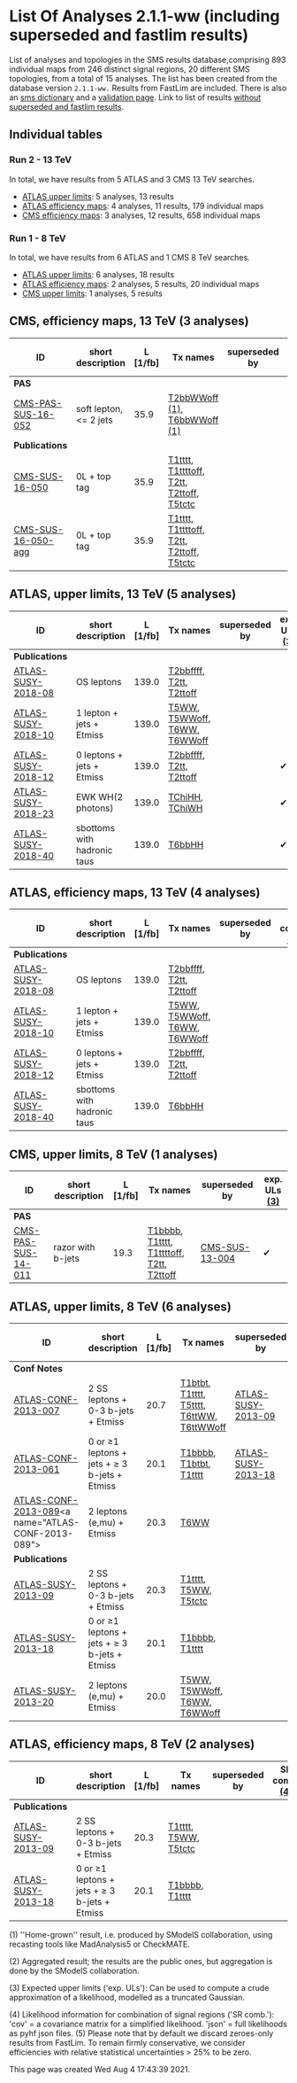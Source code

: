 # List Of Analyses 2.1.1-ww (including superseded and fastlim results)
List of analyses and topologies in the SMS results database,comprising 893 individual maps from 246 distinct signal regions, 20 different SMS topologies, from a total of 15 analyses.
The list has been created from the database version `2.1.1-ww.`
Results from FastLim are included. There is also an  [sms dictionary](SmsDictionary211-ww) and a [validation page](Validation211-ww).
Link to list of results [without superseded and fastlim results](ListOfAnalyses211-ww).

## Individual tables

### Run 2 - 13 TeV
In total, we have results from 5 ATLAS and 3 CMS 13 TeV searches.
 * [ATLAS upper limits](#ATLASupperlimits13): 5  analyses, 13 results
 * [ATLAS efficiency maps](#ATLASefficiencymaps13): 4  analyses, 11 results, 179 individual maps
 * [CMS efficiency maps](#CMSefficiencymaps13): 3  analyses, 12 results, 658 individual maps

### Run 1 - 8 TeV
In total, we have results from 6 ATLAS and 1 CMS 8 TeV searches.
 * [ATLAS upper limits](#ATLASupperlimits8): 6  analyses, 18 results
 * [ATLAS efficiency maps](#ATLASefficiencymaps8): 2  analyses, 5 results, 20 individual maps
 * [CMS upper limits](#CMSupperlimits8): 1  analyses, 5 results

<a name="CMSefficiencymaps13"></a>
## CMS, efficiency maps, 13 TeV (3 analyses)

| **ID** | **short description** | **L [1/fb]** | **Tx names** | **superseded by** | **SR comb. [(4)](#A4)** |
|--------|-----------------------|--------------|--------------|-------------------|-------------------------|
| **PAS** | | | | | |
| [CMS-PAS-SUS-16-052](http://cms-results.web.cern.ch/cms-results/public-results/preliminary-results/SUS-16-052/index.html)<a name="CMS-PAS-SUS-16-052"></a> | soft lepton, <= 2 jets | 35.9 | [T2bbWWoff](SmsDictionary211-ww+superseded#T2bbWWoff) [(1)](#A1), [T6bbWWoff](SmsDictionary211-ww+superseded#T6bbWWoff) [(1)](#A1) | | cov. |
| **Publications** | | | | | |
| [CMS-SUS-16-050](http://cms-results.web.cern.ch/cms-results/public-results/publications/SUS-16-050/index.html)<a name="CMS-SUS-16-050"></a> | 0L + top tag | 35.9 | [T1tttt](SmsDictionary211-ww+superseded#T1tttt), [T1ttttoff](SmsDictionary211-ww+superseded#T1ttttoff), [T2tt](SmsDictionary211-ww+superseded#T2tt), [T2ttoff](SmsDictionary211-ww+superseded#T2ttoff), [T5tctc](SmsDictionary211-ww+superseded#T5tctc) | | cov. |
| [CMS-SUS-16-050-agg](http://cms-results.web.cern.ch/cms-results/public-results/publications/SUS-16-050/index.html)<a name="CMS-SUS-16-050-agg"></a> | 0L + top tag | 35.9 | [T1tttt](SmsDictionary211-ww+superseded#T1tttt), [T1ttttoff](SmsDictionary211-ww+superseded#T1ttttoff), [T2tt](SmsDictionary211-ww+superseded#T2tt), [T2ttoff](SmsDictionary211-ww+superseded#T2ttoff), [T5tctc](SmsDictionary211-ww+superseded#T5tctc) | | cov. |

<a name="ATLASupperlimits13"></a>
## ATLAS, upper limits, 13 TeV (5 analyses)

| **ID** | **short description** | **L [1/fb]** | **Tx names** | **superseded by** | **exp. ULs [(3)](#A3)** |
|--------|-----------------------|--------------|--------------|-------------------|-------------------------|
| **Publications** | | | | | |
| [ATLAS-SUSY-2018-08](https://atlas.web.cern.ch/Atlas/GROUPS/PHYSICS/PAPERS/SUSY-2018-08/)<a name="ATLAS-SUSY-2018-08"></a> | OS leptons | 139.0 | [T2bbffff](SmsDictionary211-ww+superseded#T2bbffff), [T2tt](SmsDictionary211-ww+superseded#T2tt), [T2ttoff](SmsDictionary211-ww+superseded#T2ttoff) | |  |
| [ATLAS-SUSY-2018-10](https://atlas.web.cern.ch/Atlas/GROUPS/PHYSICS/PAPERS/SUSY-2018-10/)<a name="ATLAS-SUSY-2018-10"></a> | 1 lepton + jets + Etmiss | 139.0 | [T5WW](SmsDictionary211-ww+superseded#T5WW), [T5WWoff](SmsDictionary211-ww+superseded#T5WWoff), [T6WW](SmsDictionary211-ww+superseded#T6WW), [T6WWoff](SmsDictionary211-ww+superseded#T6WWoff) | |  |
| [ATLAS-SUSY-2018-12](https://atlas.web.cern.ch/Atlas/GROUPS/PHYSICS/PAPERS/SUSY-2018-12/)<a name="ATLAS-SUSY-2018-12"></a> | 0 leptons + jets + Etmiss | 139.0 | [T2bbffff](SmsDictionary211-ww+superseded#T2bbffff), [T2tt](SmsDictionary211-ww+superseded#T2tt), [T2ttoff](SmsDictionary211-ww+superseded#T2ttoff) | | &#10004; |
| [ATLAS-SUSY-2018-23](https://atlas.web.cern.ch/Atlas/GROUPS/PHYSICS/PAPERS/SUSY-2018-23/)<a name="ATLAS-SUSY-2018-23"></a> | EWK WH(2 photons) | 139.0 | [TChiHH](SmsDictionary211-ww+superseded#TChiHH), [TChiWH](SmsDictionary211-ww+superseded#TChiWH) | | &#10004; |
| [ATLAS-SUSY-2018-40](https://atlas.web.cern.ch/Atlas/GROUPS/PHYSICS/PAPERS/SUSY-2018-40/)<a name="ATLAS-SUSY-2018-40"></a> | sbottoms with hadronic taus | 139.0 | [T6bbHH](SmsDictionary211-ww+superseded#T6bbHH) | | &#10004; |

<a name="ATLASefficiencymaps13"></a>
## ATLAS, efficiency maps, 13 TeV (4 analyses)

| **ID** | **short description** | **L [1/fb]** | **Tx names** | **superseded by** | **SR comb. [(4)](#A4)** |
|--------|-----------------------|--------------|--------------|-------------------|-------------------------|
| **Publications** | | | | | |
| [ATLAS-SUSY-2018-08](https://atlas.web.cern.ch/Atlas/GROUPS/PHYSICS/PAPERS/SUSY-2018-08/)<a name="ATLAS-SUSY-2018-08"></a> | OS leptons | 139.0 | [T2bbffff](SmsDictionary211-ww+superseded#T2bbffff), [T2tt](SmsDictionary211-ww+superseded#T2tt), [T2ttoff](SmsDictionary211-ww+superseded#T2ttoff) | |  |
| [ATLAS-SUSY-2018-10](https://atlas.web.cern.ch/Atlas/GROUPS/PHYSICS/PAPERS/SUSY-2018-10/)<a name="ATLAS-SUSY-2018-10"></a> | 1 lepton + jets + Etmiss | 139.0 | [T5WW](SmsDictionary211-ww+superseded#T5WW), [T5WWoff](SmsDictionary211-ww+superseded#T5WWoff), [T6WW](SmsDictionary211-ww+superseded#T6WW), [T6WWoff](SmsDictionary211-ww+superseded#T6WWoff) | |  |
| [ATLAS-SUSY-2018-12](https://atlas.web.cern.ch/Atlas/GROUPS/PHYSICS/PAPERS/SUSY-2018-12/)<a name="ATLAS-SUSY-2018-12"></a> | 0 leptons + jets + Etmiss | 139.0 | [T2bbffff](SmsDictionary211-ww+superseded#T2bbffff), [T2tt](SmsDictionary211-ww+superseded#T2tt), [T2ttoff](SmsDictionary211-ww+superseded#T2ttoff) | |  |
| [ATLAS-SUSY-2018-40](https://atlas.web.cern.ch/Atlas/GROUPS/PHYSICS/PAPERS/SUSY-2018-40/)<a name="ATLAS-SUSY-2018-40"></a> | sbottoms with hadronic taus | 139.0 | [T6bbHH](SmsDictionary211-ww+superseded#T6bbHH) | |  |

<a name="CMSupperlimits8"></a>
## CMS, upper limits, 8 TeV (1 analyses)

| **ID** | **short description** | **L [1/fb]** | **Tx names** | **superseded by** | **exp. ULs [(3)](#A3)** |
|--------|-----------------------|--------------|--------------|-------------------|-------------------------|
| **PAS** | | | | | |
| [CMS-PAS-SUS-14-011](https://twiki.cern.ch/twiki/bin/view/CMSPublic/PhysicsResultsSUS14011)<a name="CMS-PAS-SUS-14-011"></a> | razor with b-jets | 19.3 | [T1bbbb](SmsDictionary211-ww+superseded#T1bbbb), [T1tttt](SmsDictionary211-ww+superseded#T1tttt), [T1ttttoff](SmsDictionary211-ww+superseded#T1ttttoff), [T2tt](SmsDictionary211-ww+superseded#T2tt), [T2ttoff](SmsDictionary211-ww+superseded#T2ttoff) |[CMS-SUS-13-004](#CMS-SUS-13-004) | &#10004; |

<a name="ATLASupperlimits8"></a>
## ATLAS, upper limits, 8 TeV (6 analyses)

| **ID** | **short description** | **L [1/fb]** | **Tx names** | **superseded by** | **exp. ULs [(3)](#A3)** |
|--------|-----------------------|--------------|--------------|-------------------|-------------------------|
| **Conf Notes** | | | | | |
| [ATLAS-CONF-2013-007](https://atlas.web.cern.ch/Atlas/GROUPS/PHYSICS/CONFNOTES/ATLAS-CONF-2013-007/)<a name="ATLAS-CONF-2013-007"></a> | 2 SS leptons + 0-3 b-jets + Etmiss | 20.7 | [T1btbt](SmsDictionary211-ww+superseded#T1btbt), [T1tttt](SmsDictionary211-ww+superseded#T1tttt), [T5tttt](SmsDictionary211-ww+superseded#T5tttt), [T6ttWW](SmsDictionary211-ww+superseded#T6ttWW), [T6ttWWoff](SmsDictionary211-ww+superseded#T6ttWWoff) |[ATLAS-SUSY-2013-09](#ATLAS-SUSY-2013-09) |  |
| [ATLAS-CONF-2013-061](https://atlas.web.cern.ch/Atlas/GROUPS/PHYSICS/CONFNOTES/ATLAS-CONF-2013-061/)<a name="ATLAS-CONF-2013-061"></a> | 0 or &ge;1 leptons + jets + &ge; 3 b-jets + Etmiss | 20.1 | [T1bbbb](SmsDictionary211-ww+superseded#T1bbbb), [T1btbt](SmsDictionary211-ww+superseded#T1btbt), [T1tttt](SmsDictionary211-ww+superseded#T1tttt) |[ATLAS-SUSY-2013-18](#ATLAS-SUSY-2013-18) |  |
| [ATLAS-CONF-2013-089](https://atlas.web.cern.ch/Atlas/GROUPS/PHYSICS/CONFNOTES/ATLAS-CONF-2013-089/;)<a name="ATLAS-CONF-2013-089"></a> | 2 leptons (e,mu) + Etmiss | 20.3 | [T6WW](SmsDictionary211-ww+superseded#T6WW) | |  |
| **Publications** | | | | | |
| [ATLAS-SUSY-2013-09](https://atlas.web.cern.ch/Atlas/GROUPS/PHYSICS/PAPERS/SUSY-2013-09/)<a name="ATLAS-SUSY-2013-09"></a> | 2 SS leptons + 0-3 b-jets + Etmiss | 20.3 | [T1tttt](SmsDictionary211-ww+superseded#T1tttt), [T5WW](SmsDictionary211-ww+superseded#T5WW), [T5tctc](SmsDictionary211-ww+superseded#T5tctc) | |  |
| [ATLAS-SUSY-2013-18](https://atlas.web.cern.ch/Atlas/GROUPS/PHYSICS/PAPERS/SUSY-2013-18/)<a name="ATLAS-SUSY-2013-18"></a> | 0 or &ge;1 leptons + jets + &ge; 3 b-jets + Etmiss | 20.1 | [T1bbbb](SmsDictionary211-ww+superseded#T1bbbb), [T1tttt](SmsDictionary211-ww+superseded#T1tttt) | |  |
| [ATLAS-SUSY-2013-20](https://atlas.web.cern.ch/Atlas/GROUPS/PHYSICS/PAPERS/SUSY-2013-20/)<a name="ATLAS-SUSY-2013-20"></a> | 2 leptons (e,mu) + Etmiss | 20.0 | [T5WW](SmsDictionary211-ww+superseded#T5WW), [T5WWoff](SmsDictionary211-ww+superseded#T5WWoff), [T6WW](SmsDictionary211-ww+superseded#T6WW), [T6WWoff](SmsDictionary211-ww+superseded#T6WWoff) | |  |

<a name="ATLASefficiencymaps8"></a>
## ATLAS, efficiency maps, 8 TeV (2 analyses)

| **ID** | **short description** | **L [1/fb]** | **Tx names** | **superseded by** | **SR comb. [(4)](#A4)** |
|--------|-----------------------|--------------|--------------|-------------------|-------------------------|
| **Publications** | | | | | |
| [ATLAS-SUSY-2013-09](https://atlas.web.cern.ch/Atlas/GROUPS/PHYSICS/PAPERS/SUSY-2013-09/)<a name="ATLAS-SUSY-2013-09"></a> | 2 SS leptons + 0-3 b-jets + Etmiss | 20.3 | [T1tttt](SmsDictionary211-ww+superseded#T1tttt), [T5WW](SmsDictionary211-ww+superseded#T5WW), [T5tctc](SmsDictionary211-ww+superseded#T5tctc) | |  |
| [ATLAS-SUSY-2013-18](https://atlas.web.cern.ch/Atlas/GROUPS/PHYSICS/PAPERS/SUSY-2013-18/)<a name="ATLAS-SUSY-2013-18"></a> | 0 or &ge;1 leptons + jets + &ge; 3 b-jets + Etmiss | 20.1 | [T1bbbb](SmsDictionary211-ww+superseded#T1bbbb), [T1tttt](SmsDictionary211-ww+superseded#T1tttt) | |  |


<a name='A1'>(1)</a> ''Home-grown'' result, i.e. produced by SModelS collaboration, using recasting tools like MadAnalysis5 or CheckMATE.

<a name='A2'>(2)</a> Aggregated result; the results are the public ones, but aggregation is done by the SModelS collaboration.

<a name='A3'>(3)</a> Expected upper limits ('exp. ULs'): Can be used to compute a crude approximation of a likelihood, modelled as a truncated Gaussian.

<a name='A4'>(4)</a> Likelihood information for combination of signal regions ('SR comb.'): 'cov' = a covariance matrix for a simplified likelihood. 'json' = full likelihoods as pyhf json files.
<a name='A5'>(5)</a> Please note that by default we discard zeroes-only results from FastLim. To remain firmly conservative, we consider efficiencies with relative statistical uncertainties > 25% to be zero.


This page was created Wed Aug  4 17:43:39 2021.

